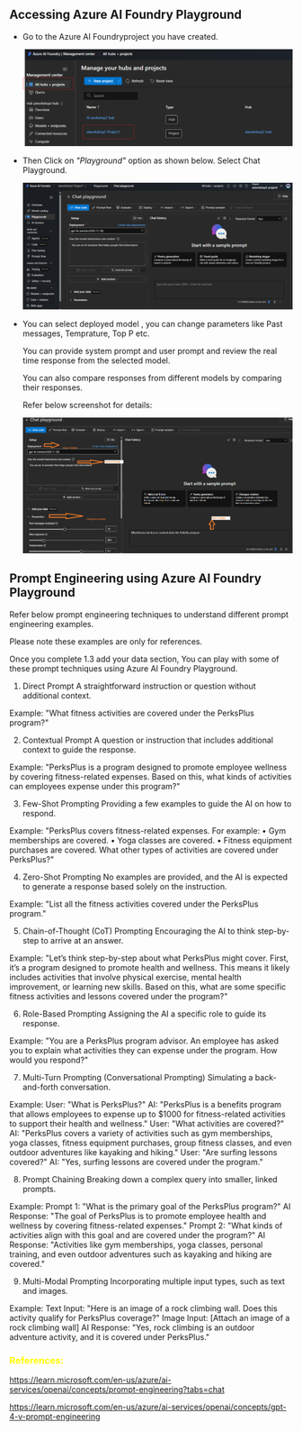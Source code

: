 
## Accessing Azure AI Foundry Playground

- Go to the Azure AI Foundryproject you have created. 

    ![alt text](../images/12_image.png)

- Then Click on *"Playground"* option as shown below. Select Chat Playground. 

    ![alt text](../images/12_image1.png)

- You can select deployed model , you can change parameters like Past messages, Temprature, Top P etc. 

  You can provide system prompt and user prompt and review the real time response from the selected model.

  You can also compare responses from different models by comparing their responses. 

  Refer below screenshot for details: 

    ![alt text](../images/12_image-2.png)


## Prompt Engineering using Azure AI Foundry Playground

Refer below prompt engineering techniques to understand different prompt engineering examples.

Please note these examples are only for references. 

Once you complete 1.3 add your data section, You can play with some of these prompt techniques using Azure AI Foundry Playground. 


1. Direct Prompt
A straightforward instruction or question without additional context.

Example:
"What fitness activities are covered under the PerksPlus program?"
 
2. Contextual Prompt
A question or instruction that includes additional context to guide the response.

Example:
"PerksPlus is a program designed to promote employee wellness by covering fitness-related expenses. Based on this, what kinds of activities can employees expense under this program?"
 
3. Few-Shot Prompting
Providing a few examples to guide the AI on how to respond.

Example:
"PerksPlus covers fitness-related expenses. For example:
• Gym memberships are covered.
• Yoga classes are covered.
• Fitness equipment purchases are covered.
What other types of activities are covered under PerksPlus?"

 
4. Zero-Shot Prompting
No examples are provided, and the AI is expected to generate a response based solely on the instruction.

Example:
"List all the fitness activities covered under the PerksPlus program."
 
5. Chain-of-Thought (CoT) Prompting
Encouraging the AI to think step-by-step to arrive at an answer.

Example:
"Let’s think step-by-step about what PerksPlus might cover. First, it’s a program designed to promote health and wellness. This means it likely includes activities that involve physical exercise, mental health improvement, or learning new skills. Based on this, what are some specific fitness activities and lessons covered under the program?"
 
6. Role-Based Prompting
Assigning the AI a specific role to guide its response.

Example:
"You are a PerksPlus program advisor. An employee has asked you to explain what activities they can expense under the program. How would you respond?"
 
7. Multi-Turn Prompting (Conversational Prompting)
Simulating a back-and-forth conversation.

Example:
User: "What is PerksPlus?"
AI: "PerksPlus is a benefits program that allows employees to expense up to $1000 for fitness-related activities to support their health and wellness."
User: "What activities are covered?"
AI: "PerksPlus covers a variety of activities such as gym memberships, yoga classes, fitness equipment purchases, group fitness classes, and even outdoor adventures like kayaking and hiking."
User: "Are surfing lessons covered?"
AI: "Yes, surfing lessons are covered under the program."
 
8. Prompt Chaining
Breaking down a complex query into smaller, linked prompts.

Example:
Prompt 1: "What is the primary goal of the PerksPlus program?"
AI Response: "The goal of PerksPlus is to promote employee health and wellness by covering fitness-related expenses."
Prompt 2: "What kinds of activities align with this goal and are covered under the program?"
AI Response: "Activities like gym memberships, yoga classes, personal training, and even outdoor adventures such as kayaking and hiking are covered."
 
9. Multi-Modal Prompting
Incorporating multiple input types, such as text and images.

Example:
Text Input: "Here is an image of a rock climbing wall. Does this activity qualify for PerksPlus coverage?"
Image Input: [Attach an image of a rock climbing wall]
AI Response: "Yes, rock climbing is an outdoor adventure activity, and it is covered under PerksPlus."


### <span style="color:Yellow"> References: 

https://learn.microsoft.com/en-us/azure/ai-services/openai/concepts/prompt-engineering?tabs=chat

https://learn.microsoft.com/en-us/azure/ai-services/openai/concepts/gpt-4-v-prompt-engineering

</span>


